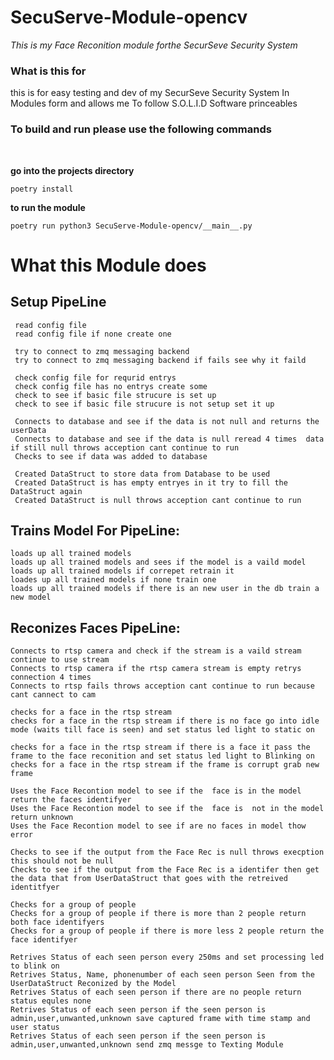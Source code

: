 # SecuServe-Module-opencv

*This is my Face Reconition module forthe SecurSeve Security System*


### What is this for 
this is for easy testing and  dev of my SecurSeve Security System In Modules form and allows me To follow S.O.L.I.D Software princeables


### To build and run please use the following commands
 <br>

**go into the projects directory**

    poetry install

**to run the module**

    poetry run python3 SecuServe-Module-opencv/__main__.py



# What this Module does 

## Setup PipeLine
```
 read config file 
 read config file if none create one 
 
 try to connect to zmq messaging backend 
 try to connect to zmq messaging backend if fails see why it faild
  
 check config file for requrid entrys 
 check config file has no entrys create some 
 check to see if basic file strucure is set up 
 check to see if basic file strucure is not setup set it up
 
 Connects to database and see if the data is not null and returns the userData
 Connects to database and see if the data is null reread 4 times  data if still null throws acception cant continue to run
 Checks to see if data was added to database
 
 Created DataStruct to store data from Database to be used
 Created DataStruct is has empty entryes in it try to fill the DataStruct again
 Created DataStruct is null throws acception cant continue to run
 ```
## Trains Model For PipeLine:
 ```
 loads up all trained models 
 loads up all trained models and sees if the model is a vaild model
 loads up all trained models if correpet retrain it
 loades up all trained models if none train one 
 loads up all trained models if there is an new user in the db train a new model
 ```
 ## Reconizes Faces PipeLine:
 ```
 Connects to rtsp camera and check if the stream is a vaild stream continue to use stream
 Connects to rtsp camera if the rtsp camera stream is empty retrys connection 4 times
 Connects to rtsp fails throws acception cant continue to run because cant cannect to cam
 
 checks for a face in the rtsp stream
 checks for a face in the rtsp stream if there is no face go into idle mode (waits till face is seen) and set status led light to static on
 
 checks for a face in the rtsp stream if there is a face it pass the frame to the face reconition and set status led light to Blinking on
 checks for a face in the rtsp stream if the frame is corrupt grab new frame
 
 Uses the Face Recontion model to see if the  face is in the model return the faces identifyer
 Uses the Face Recontion model to see if the  face is  not in the model return unknown
 Uses the Face Recontion model to see if are no faces in model thow error 
 
 Checks to see if the output from the Face Rec is null throws execption this should not be null
 Checks to see if the output from the Face Rec is a identifer then get the data that from UserDataStruct that goes with the retreived identitfyer
 
 Checks for a group of people 
 Checks for a group of people if there is more than 2 people return both face identifyers 
 Checks for a group of people if there is more less 2 people return the face identifyer
 
 Retrives Status of each seen person every 250ms and set processing led to blink on
 Retrives Status, Name, phonenumber of each seen person Seen from the UserDataStruct Reconized by the Model
 Retrives Status of each seen person if there are no people return status equles none 
 Retrives Status of each seen person if the seen person is admin,user,unwanted,unknown save captured frame with time stamp and user status 
 Retrives Status of each seen person if the seen person is  admin,user,unwanted,unknown send zmq messge to Texting Module 
 
 ```
